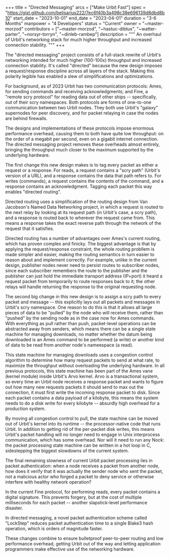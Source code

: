 +++
title = "Directed Messaging"
arcs = ["Make Urbit Fast"]
spec = "https://gist.github.com/belisarius222/7ec6f40b3a498c38e696139d8dbd8b10"
start_date = "2023-10-01"
end_date = "2023-04-01"
duration = "3-6 Months"
manpower = "4 Developers"
status = "Current"
owner = "~master-morzod"
contributors = ["~master-morzod", "~hastuc-dibtux", "~watter-parter", "~norsyr-torryn", "~dinleb-rambep"]
description = """
An overhaul of Urbit's networking stack for much higher throughput and increased connection stability.
"""
+++

The "directed messaging" project consists of a full-stack rewrite of Urbit's networking intended for much higher (100-100x) throughput and increased connection stability.  It's called "directed" because the new design imposes a request/response discipline across all layers of the stack.  Making this polarity legible has enabled a slew of simplifications and optimizations.

For background, as of 2023 Urbit has two communication protocols: Ames, for sending commands and receiving acknowledgments; and Fine, a "remote scry protocol" for reading data out of other ships -- specifically, out of their scry namespaces.  Both protocols are forms of one-to-one communication between two Urbit nodes.  They both use Urbit's "galaxy" supernodes for peer discovery, and for packet relaying in case the nodes are behind firewalls.

The designs and implementations of these protocols impose enormous performance overhead, causing them to both have quite low throughput: on the order of a megabit per second, even on a gigabit internet connection.  The directed messaging project removes these overheads almost entirely, bringing the throughput much closer to the maximum supported by the underlying hardware.

The first change this new design makes is to tag every packet as either a request or a response.  For reads, a request contains a "scry path" (Urbit's version of a URL), and a response contains the data that path refers to.  For writes (commands), a request contains the contents of the command, and a response contains an acknowledgment.  Tagging each packet this way enables "directed routing".

Directed routing uses a simplification of the routing design from Van Jacobson's Named Data Networking project, in which a request is routed to the next relay by looking at its request path (in Urbit's case, a scry path), and a response is routed back to wherever the request came from.  This means a response takes the exact reverse path through the network of the request that it satisfies.

Directed routing has a number of advantages over Ames's current routing, which has proven complex and finicky.  The biggest advantage is that by applying the request/response constraint, the whole routing probllem is made simpler and easier, making the routing semantics in turn easier to reason about and implement correctly.  For example, unlike in the current design, publisher nodes never need to persist routes to subscriber nodes, since each subscriber remembers the route to the publisher and the publisher can just hold the immediate transport address (IP+port) it heard a request packet from temporarily to route responses back to it; the other relays will handle returning the response to the original requesting node.

The second big change in this new design is to assign a scry path to every packet and message -- this explicitly lays out all packets and messages in Urbit's scry namespace.  One reason to do this is that it allows all large pieces of data to be "pulled" by the node who will receive them, rather than "pushed" by the sending node as in the case now for Ames commands.  With everything as pull rather than push, packet-level operations can be abstracted away from senders, which means there can be a single state machine for managing downloads, no matter whether the datum being downloaded is an Ames command to be performed (a write) or another kind of data to be read from another node's nameespace (a read).

This state machine for managing downloads uses a congestion control algorithm to determine how many request packets to send at what rate, to maximize the throughput without overloading the underlying hardware.  In all previous protocols, this state machine has been part of the Ames vane (kernel module) inside Urbit's Arvo kernel.  Arvo is a transactional system, so every time an Urbit node receives a response packet and wants to figure out how many new requests packets it should send to max out the connection, it must first write the incoming response packet to disk.  Since each packet contains a data payload of a kilobyte, this means the system needs to do a disk write for every kilobyte -- absurdly high overhead for a production system.

By moving all congestion control to pull, the state machine can be moved out of Urbit's kernel into its runtime -- the processor-native code that runs Urbit.  In addition to getting rid of the per-packet disk writes, this means Urbit's packet handling will no longer need to engage in Unix interprocess communication, which has some overhead. Nor will it need to run any Nock: the packet processing state machine can be written in a hot loop in C, sidestepping the biggest slowdowns of the current system.

The final remaining slowness of current Urbit packet processing lies in packet authentication: when a node receives a packet from another node, how does it verify that it was actually the sender node who sent the packet, not a malicious actor who forged a packet to deny service or otherwise interfere with healthy network operation?

In the current Fine protocol, for performing reads, every packet contains a digital signature.  This prevents forgery, but at the cost of multiple milliseconds for each packet -- another slapstick-level performance disaster.

In directed messaging, a novel packet authentication scheme called "LockStep" reduces packet authentication time to a single Blake3 hash operation, which is orders of magnitude faster.

These changes combine to ensure bulletproof peer-to-peer routing and low performance overhead, getting Urbit out of the way and letting application programmers make effective use of the networking hardware.